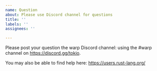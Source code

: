 ```yaml
---
name: Question
about: Please use Discord channel for questions
title: ''
labels: ''
assignees: ''

---
```


Please post your question the warp Discord channel:
using the #warp channel on https://discord.gg/tokio.

You may also be able to find help here:
https://users.rust-lang.org/
